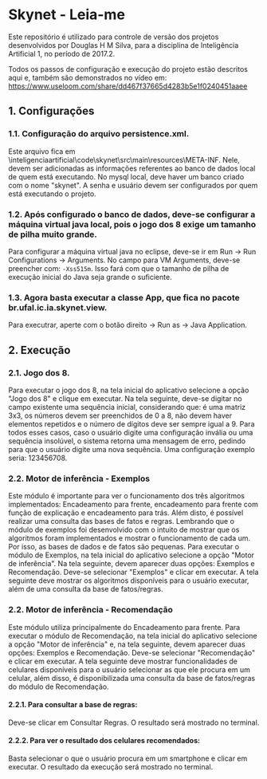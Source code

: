 # Skynet - Leia-me
Este repositório é utilizado para controle de versão dos projetos desenvolvidos por Douglas H M Silva, para a disciplina de Inteligência Artificial 1, no período de 2017.2.

Todos os passos de configuração e execução do projeto estão descritos aqui e, também são demonstrados no vídeo em: https://www.useloom.com/share/dd467f37665d4283b5e1f0240451aaee

## 1. Configurações
### 1.1. Configuração do arquivo persistence.xml.
Este arquivo fica em \inteligenciaartificial\code\skynet\src\main\resources\META-INF. Nele, devem ser adicionadas as informações referentes ao banco de dados local de quem está executando. No mysql local, deve haver um banco criado com o nome "skynet". A senha e usuário devem ser configurados por quem está executando o projeto.

### 1.2. Após configurado o banco de dados, deve-se configurar a máquina virtual java local, pois o jogo dos 8 exige um tamanho de pilha muito grande.
Para configurar a máquina virtual java no eclipse, deve-se ir em Run -> Run Configurations -> Arguments. No campo para VM Arguments, deve-se preencher com: ```-Xss515m```. Isso fará com que o tamanho de pilha de execução inicial do Java seja grande o suficiente.

### 1.3. Agora basta executar a classe App, que fica no pacote br.ufal.ic.ia.skynet.view.
Para executrar, aperte com o botão direito -> Run as -> Java Application.

## 2. Execução
### 2.1. Jogo dos 8.
Para executar o jogo dos 8, na tela inicial do aplicativo selecione a opção "Jogo dos 8" e clique em executar. Na tela seguinte, deve-se digitar no campo existente uma sequência inicial, considerando que: é uma matriz 3x3, os números devem ser preenchidos de 0 a 8, não devem haver elementos repetidos e o número de dígitos deve ser sempre igual a 9. Para todos esses casos, caso o usuário digite uma configuração invália ou uma sequência insolúvel, o sistema retorna uma mensagem de erro, pedindo para que o usuário digite uma nova sequência. Uma configuração exemplo seria: 123456708.

### 2.2. Motor de inferência - Exemplos
Este módulo é importante para ver o funcionamento dos três algoritmos implementados: Encadeamento para frente, encadeamento para frente com função de explicação e encadeamento para trás. Além disto, é possível realizar uma consulta das bases de fatos e regras. Lembrando que o módulo de exemplos foi desenvolvido com o intuito de mostrar que os algoritmos foram implementados e mostrar o funcionamento de cada um. Por isso, as bases de dados e de fatos são pequenas.
Para executar o módulo de Exemplos, na tela inicial do aplicativo selecione a opção "Motor de inferência". Na tela seguinte, devem aparecer duas opções: Exemplos e Recomendação. Deve-se selecionar "Exemplos" e clicar em executar. A tela seguinte deve mostrar os algoritmos disponíveis para o usuário executar, além de uma consulta da base de fatos/regras.

### 2.2. Motor de inferência - Recomendação
Este módulo utiliza principalmente do Encadeamento para frente.
Para executar o módulo de Recomendação, na tela inicial do aplicativo selecione a opção "Motor de inferência" e, na tela seguinte, devem aparecer duas opções: Exemplos e Recomendação. Deve-se selecionar "Recomendação" e clicar em executar. A tela seguinte deve mostrar funcionalidades de celulares disponíveis para o usuário selecionar as que ele procura em um celular, além disso, é disponibilizada uma consulta da base de fatos/regras do módulo de Recomendação. 

#### 2.2.1. Para consultar a base de regras:
Deve-se clicar em Consultar Regras. O resultado será mostrado no terminal.

#### 2.2.2. Para ver o resultado dos celulares recomendados: 
Basta selecionar o que o usuário procura em um smartphone e clicar em executar. O resultado da execução será mostrado no terminal. 
